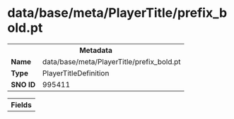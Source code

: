 <h1>data/base/meta/PlayerTitle/prefix_bold.pt</h1><table><tr><th colspan="100%">Metadata</th></tr><tr><td><b>Name</b></td><td>data/base/meta/PlayerTitle/prefix_bold.pt</td></tr><tr><td><b>Type</b></td><td>PlayerTitleDefinition</td></tr><tr><td><b>SNO ID</b></td><td>995411</td></tr></table>

<table><tr><th colspan="100%">Fields</th></tr></table>

